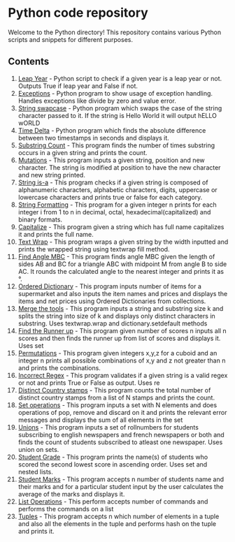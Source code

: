 # Python code repository
Welcome to the Python directory! This repository contains various Python scripts and snippets for different purposes.

## Contents
1. [Leap Year](leap.py) - Python script to check if a given year is a leap year or not. Outputs True if leap year and False if not.
2. [Exceptions](exceptions.py) - Python program to show usage of exception handling. Handles exceptions like divide by zero and value error.
3. [String swapcase](string_swapcase.py) - Python program which swaps the case of the string character passed to it. If the string is Hello World it will output hELLO wORLD
4. [Time Delta](time_delta.py) - Python program which finds the absolute difference between two timestamps in seconds and displays it.
5. [Substring Count](substring.py) - This program finds the number of times substring occurs in a given string and prints the count.
6. [Mutations](mutations.py) - This program inputs a given string, position and new character. The string is modified at position to have the new character and new string printed.
7. [String is-a](string_isa.py) - This program checks if a given string is composed of alphanumeric characters, alphabetic characters, digits, uppercase or lowercase characters and prints true or false for each category.
8. [String Formatting](string_formatting.py) - This program for a given integer n prints for each integer i from 1 to n in decimal, octal, hexadecimal(capitalized) and binary formats.
9. [Capitalize](capitalize.py) - This program given a string which has full name capitalizes it and prints the full name. 
10. [Text Wrap](text_wrap.py) - This program wraps a given string by the width inputted and prints the wrapped string using textwrap fill method.
11. [Find Angle MBC](find_angle.py) - This program finds angle MBC given the length of sides AB and BC for a triangle ABC with midpoint M from angle B to side AC. It rounds the calculated angle to the nearest integer and prints it as °.
12. [Ordered Dictionary](ordered_dictionary.py) - This program inputs number of items for a supermarket and also inputs the item names and prices and displays the items and net prices using Ordered Dictionaries from collections.
13. [Merge the tools](merge_the_tools.py) - This program inputs a string and substring 
size k and splits the string into size of k and displays only distinct characters in
substring. Uses textwrap.wrap and dictionary.setdefault methods
14. [Find the Runner up](array_print.py) - This program given number of scores n inputs all n scores and then finds the runner up from list of scores and displays it. Uses set
15. [Permutations](list_comprehension.py)  - This program given integers x,y,z for a cuboid and an integer n prints all possible combinations of x,y and z not greater than n and prints the combinations.
16. [Incorrect Regex](incorrect_regex.py) - This program validates if a given string is a valid regex or not and prints True or False as output. Uses re
17. [Distinct Country stamps](set.py) - This program counts the total number of distinct country stamps from a list of N stamps and prints the count.
18. [Set operations](set_remove.py) - This program inputs a set with N elements and does operations of pop, remove and discard on it and prints the relevant error messages and displays the sum of all elements in the set 
19. [Unions](unions.py) - This program inputs a set of rollnumbers for students subscribing to english newspapers and french newspapers or both and finds the count of students subscribed to atleast one newspaper. Uses union on sets.
20. [Student Grade](grade.py) - This program prints the name(s) of students who scored
the second lowest score in ascending order. Uses set and nested lists.
21. [Student Marks](student_marks.py) - This program accepts n number of students name and their marks and for a particular student input by the user calculates the average of the marks and displays it.
22. [List Operations](list.py) - This perform accepts number of commands and performs
the commands on a list
23. [Tuples](hash.py) - This program accepts n which number of elements in a tuple and 
also all the elements in the tuple and performs hash on the tuple and prints it.